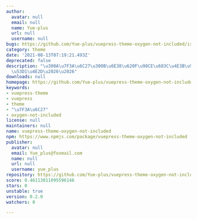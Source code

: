 ```yaml
---
author:
  avatar: null
  email: null
  name: Yue-plus
  url: null
  username: null
bugs: https://github.com/Yue-plus/vuepress-theme-oxygen-not-included/issues
category: theme
date: '2021-08-13T07:19:21.493Z'
deprecated: false
description: "\u300A\u7F3A\u6C27\u300B\u6E38\u620F\u98CE\u683C\u4E3B\u9898\uFF0C\u5F00\
  \u53D1\u4E2D\u2026\u2026"
downloads: null
homepage: https://github.com/Yue-plus/vuepress-theme-oxygen-not-included#readme
keywords:
- vuepress-theme
- vuepress
- theme
- "\u7F3A\u6C27"
- oxygen-not-included
license: null
maintainers: null
name: vuepress-theme-oxygen-not-included
npm: https://www.npmjs.com/package/vuepress-theme-oxygen-not-included
publisher:
  avatar: null
  email: Yue_plus@foxmail.com
  name: null
  url: null
  username: yue_plus
repository: https://github.com/Yue-plus/vuepress-theme-oxygen-not-included
score: 0.46113011095596146
stars: 0
unstable: true
version: 0.2.0
watchers: 0

---
```


